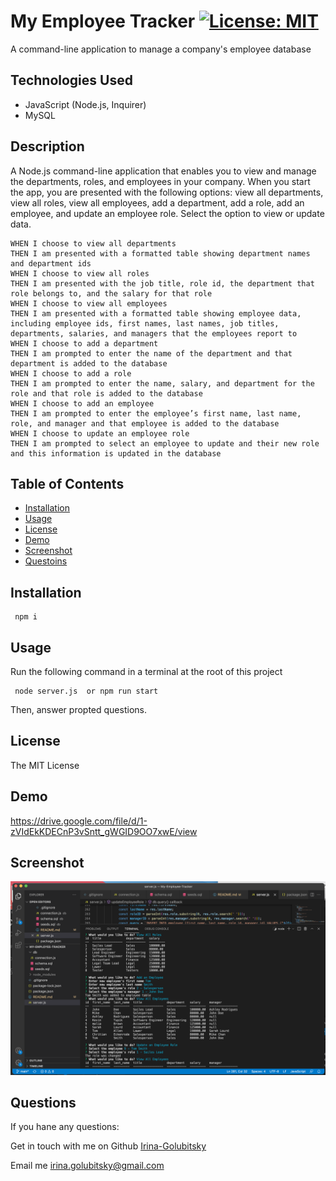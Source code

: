 # My Employee Tracker  [![License: MIT](https://img.shields.io/badge/License-MIT-yellow.svg)](https://opensource.org/licenses/MIT)
A command-line application to manage a company's employee database

## Technologies Used

* JavaScript (Node.js, Inquirer)
* MySQL

## Description 

A Node.js command-line application that enables you to view and manage the departments, roles, and employees in your company. When you start the app, you are presented with the following options: view all departments, view all roles, view all employees, add a department, add a role, add an employee, and update an employee role. Select the option to view or update data.

```
WHEN I choose to view all departments
THEN I am presented with a formatted table showing department names and department ids
WHEN I choose to view all roles
THEN I am presented with the job title, role id, the department that role belongs to, and the salary for that role
WHEN I choose to view all employees
THEN I am presented with a formatted table showing employee data, including employee ids, first names, last names, job titles, departments, salaries, and managers that the employees report to
WHEN I choose to add a department
THEN I am prompted to enter the name of the department and that department is added to the database
WHEN I choose to add a role
THEN I am prompted to enter the name, salary, and department for the role and that role is added to the database
WHEN I choose to add an employee
THEN I am prompted to enter the employee’s first name, last name, role, and manager and that employee is added to the database
WHEN I choose to update an employee role
THEN I am prompted to select an employee to update and their new role and this information is updated in the database 
```

## Table of Contents 
- [Installation](#installation)
- [Usage](#usage)
- [License](#license)
- [Demo](#demo)
- [Screenshot](#screenshot)
- [Questoins](#questions)
  
## Installation 
   ``` 
    npm i
  
   ```
  
## Usage
  Run the following command in a terminal at the root of this project 
   ```
    node server.js  or npm run start
   ```
   Then, answer propted questions.


## License 
  
  The MIT License

## Demo
  
  https://drive.google.com/file/d/1-zVIdEkKDECnP3vSntt_gWGID9OO7xwE/view

## Screenshot
  
  ![alt text](ScreenShot.png) 
   
## Questions
  If you hane any questions:
  
  Get in touch with me on Github [Irina-Golubitsky](https://github.com/Irina-Golubitsky)
  
  Email me irina.golubitsky@gmail.com
